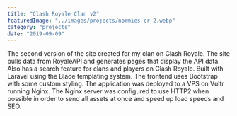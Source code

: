 ```yaml
---
title: "Clash Royale Clan v2"
featuredImage: "../images/projects/normies-cr-2.webp"
category: "projects"
date: "2019-09-09"
---
```

The second version of the site created for my clan on Clash Royale. The site pulls data from RoyaleAPI and generates pages that display the API data. Also has a search feature for clans and players on Clash Royale. Built with Laravel using the Blade templating system. The frontend uses Bootstrap with some custom styling. The application was deployed to a VPS on Vultr running Nginx. The Nginx server was configured to use HTTP2 when possible in order to send all assets at once and speed up load speeds and SEO.